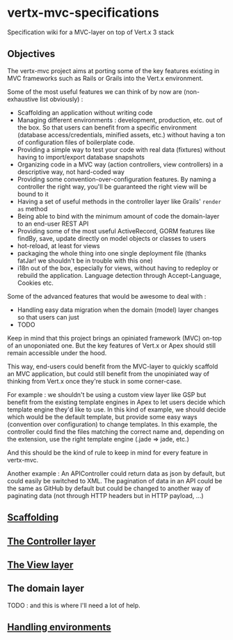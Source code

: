 # vertx-mvc-specifications
Specification wiki for a MVC-layer on top of Vert.x 3 stack


## Objectives

The vertx-mvc project aims at porting some of the key features existing in MVC frameworks such as Rails or Grails into the Vert.x environment.

Some of the most useful features we can think of by now are (non-exhaustive list obviously) : 

* Scaffolding an application without writing code
* Managing different environments : development, production, etc. out of the box. So that users can benefit from a specific environment (database access/credentials, minified assets, etc.) without having a ton of configuration files of boilerplate code.
* Providing a simple way to test your code with real data (fixtures) without having to import/export database snapshots
* Organizing code in a MVC way (action controllers, view controllers) in a descriptive way, not hard-coded way
* Providing some convention-over-configuration features. By naming a controller the right way, you'll be guaranteed the right view will be bound to it
* Having a set of useful methods in the controller layer like Grails' `render as` method
* Being able to bind with the minimum amount of code the domain-layer to an end-user REST API
* Providing some of the most useful ActiveRecord, GORM features like findBy, save, update directly on model objects or classes to users
* hot-reload, at least for views
* packaging the whole thing into one single deployment file (thanks fatJar! we shouldn't be in trouble with this one)
* i18n out of the box, especially for views, without having to redeploy or rebuild the application. Language detection through Accept-Language, Cookies etc.

Some of the advanced features that would be awesome to deal with :

* Handling easy data migration when the domain (model) layer changes so that users can just 
* TODO

Keep in mind that this project brings an opiniated framework (MVC) on-top of an unoponiated one. 
But the key features of Vert.x or Apex should still remain accessible under the hood.

This way, end-users could benefit from the MVC-layer to quickly scaffold an MVC application, but could still benefit from the unopiniated way of thinking from Vert.x once they're stuck in some corner-case.

For example : we shouldn't be using a custom view layer like GSP but benefit from the existing template engines in Apex to let users decide which template engine they'd like to use.
In this kind of example, we should decide which would be the default template, but provide some easy ways (convention over configuration) to change templates. In this example, the controller could find the files matching the correct name and, depending on the extension, use the right template engine (.jade => jade, etc.)


And this should be the kind of rule to keep in mind for every feature in vertx-mvc. 

Another example : An APIController could return data as json by default, but could easily be switched to XML. The pagination of data in an API could be the same as GitHub by default but could be changed to another way of paginating data (not through HTTP headers but in HTTP payload, ...)


## [Scaffolding](/Scaffolding.md)

## [The Controller layer](/ControllerLayer.md)

## [The View layer](/ViewLayer.md)

## The domain layer

TODO : and this is where I'll need a lot of help.

## [Handling environments](/Environments.md)
